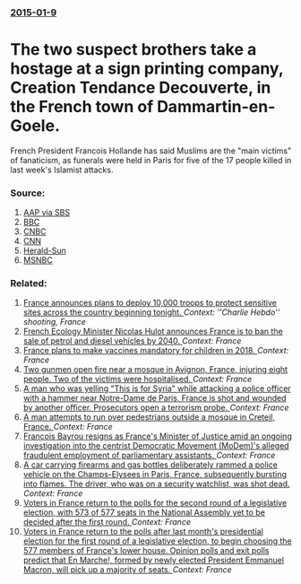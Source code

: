 ### [2015-01-9](/news/2015/01/9/index.md)

# The two suspect brothers take a hostage at a sign printing company, Creation Tendance Decouverte, in the French town of Dammartin-en-Goele. 

French President Francois Hollande has said Muslims are the &quot;main victims&quot; of fanaticism, as funerals were held in Paris for five of the 17 people killed in last week&#039;s Islamist attacks.


### Source:

1. [AAP via SBS](http://www.sbs.com.au/news/storystream/charlie-hebdo-gunshots-car-chase-near-manhunt-gunmen)
2. [BBC](http://www.bbc.com/news/world-europe-30752239)
3. [CNBC](http://www.cnbc.com/id/102323454)
4. [CNN](http://edition.cnn.com/2015/01/09/europe/charlie-hebdo-paris-shooting/index.html)
5. [Herald-Sun](http://www.heraldsun.com.au/news/world/charlie-hebdo-attack-shooting-at-paris-kosher-grocery/story-fni0xs61-1227180200292?from=herald+sun_rss)
6. [MSNBC](http://www.msnbc.com/msnbc/paris-suspects-cornered-hostage-charlie-hebdo)

### Related:

1. [France announces plans to deploy 10,000 troops to protect sensitive sites across the country beginning tonight. ](/news/2015/01/13/france-announces-plans-to-deploy-10-000-troops-to-protect-sensitive-sites-across-the-country-beginning-tonight.md) _Context: ''Charlie Hebdo'' shooting, France_
2. [French Ecology Minister Nicolas Hulot announces France is to ban the sale of petrol and diesel vehicles by 2040. ](/news/2017/07/6/french-ecology-minister-nicolas-hulot-announces-france-is-to-ban-the-sale-of-petrol-and-diesel-vehicles-by-2040.md) _Context: France_
3. [France plans to make vaccines mandatory for children in 2018. ](/news/2017/07/5/france-plans-to-make-vaccines-mandatory-for-children-in-2018.md) _Context: France_
4. [Two gunmen open fire near a mosque in Avignon, France, injuring eight people. Two of the victims were hospitalised. ](/news/2017/07/2/two-gunmen-open-fire-near-a-mosque-in-avignon-france-injuring-eight-people-two-of-the-victims-were-hospitalised.md) _Context: France_
5. [A man who was yelling "This is for Syria" while attacking a police officer with a hammer near Notre-Dame de Paris, France is shot and wounded by another officer.  Prosecutors open a terrorism probe. ](/news/2017/06/6/a-man-who-was-yelling-this-is-for-syria-while-attacking-a-police-officer-with-a-hammer-near-notre-dame-de-paris-france-is-shot-and-wounde.md) _Context: France_
6. [A man attempts to run over pedestrians outside a mosque in Creteil, France. ](/news/2017/06/29/a-man-attempts-to-run-over-pedestrians-outside-a-mosque-in-cra-c-teil-france.md) _Context: France_
7. [Francois Bayrou resigns as France's Minister of Justice amid an ongoing investigation into the centrist Democratic Movement (MoDem)'s alleged fraudulent employment of parliamentary assistants. ](/news/2017/06/21/franassois-bayrou-resigns-as-france-s-minister-of-justice-amid-an-ongoing-investigation-into-the-centrist-democratic-movement-modem-s-alleg.md) _Context: France_
8. [A car carrying firearms and gas bottles deliberately rammed a police vehicle on the Champs-Elysees in Paris, France, subsequently bursting into flames. The driver, who was on a security watchlist, was shot dead. ](/news/2017/06/19/a-car-carrying-firearms-and-gas-bottles-deliberately-rammed-a-police-vehicle-on-the-champs-alysa-c-es-in-paris-france-subsequently-bursting.md) _Context: France_
9. [Voters in France return to the polls for the second round of a legislative election, with 573 of 577 seats in the National Assembly yet to be decided after the first round. ](/news/2017/06/18/voters-in-france-return-to-the-polls-for-the-second-round-of-a-legislative-election-with-573-of-577-seats-in-the-national-assembly-yet-to-b.md) _Context: France_
10. [Voters in France return to the polls after last month's presidential election for the first round of a legislative election, to begin choosing the 577 members of France's lower house. Opinion polls and exit polls predict that En Marche!, formed by newly elected President Emmanuel Macron, will pick up a majority of seats. ](/news/2017/06/11/voters-in-france-return-to-the-polls-after-last-month-s-presidential-election-for-the-first-round-of-a-legislative-election-to-begin-choosi.md) _Context: France_
